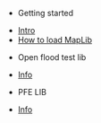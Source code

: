 - Getting started
* [Intro](README.md)
* [How to load MapLib](MapLib_Import.md)
- Open flood test lib
* [Info](openfloodtest/OpenFloodTest.md)
- PFE LIB
* [Info](Pfe/Main.md)